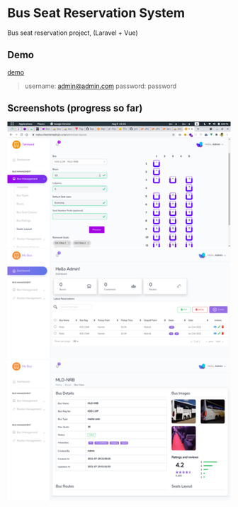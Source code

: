 # Bus Seat Reservation System
Bus seat reservation project, (Laravel + Vue)

## Demo
<a href="https://mybus.theschemaqhigh.co.ke/login">demo</a>
> username: admin@admin.com
> password: password
## Screenshots (progress so far)
<img src="./screenshots/screenshot3.png" alt="screenshot">
<img src="./screenshots/screenshot1.png" alt="screenshot">
<img src="./screenshots/screenshot2.png" alt="screenshot">

